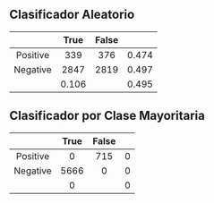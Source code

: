 ## Clasificador Aleatorio

|        |True|False|   |
|:------:|:--:|:---:|:--:|
|Positive|339 |376  |0.474|
|Negative|2847|2819 |0.497|
|        |0.106|    |0.495|

## Clasificador por Clase Mayoritaria

|        |True|False|   |
|:------:|:--:|:---:|:-:|
|Positive|0   |715  | 0 |
|Negative|5666|0    | 0 |
|        | 0  |     | 0 |
